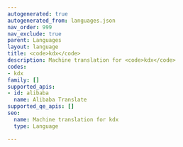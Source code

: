 ```yaml
---
autogenerated: true
autogenerated_from: languages.json
nav_order: 999
nav_exclude: true
parent: Languages
layout: language
title: <code>kdx</code>
description: Machine translation for <code>kdx</code>
codes:
- kdx
family: []
supported_apis:
- id: alibaba
  name: Alibaba Translate
supported_qe_apis: []
seo:
  name: Machine translation for kdx
  type: Language

---
```


